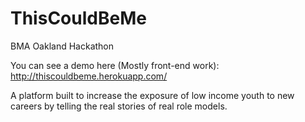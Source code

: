 ThisCouldBeMe
=============

BMA Oakland Hackathon

You can see a demo here (Mostly front-end work): http://thiscouldbeme.herokuapp.com/

A platform built to increase the exposure of low income youth to new careers by telling the real stories of real role models.